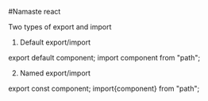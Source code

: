 #Namaste react

Two types of export and import

1. Default export/import

 export default component;
 import component from "path";

 2. Named export/import

 export const component;
 import{component} from "path";